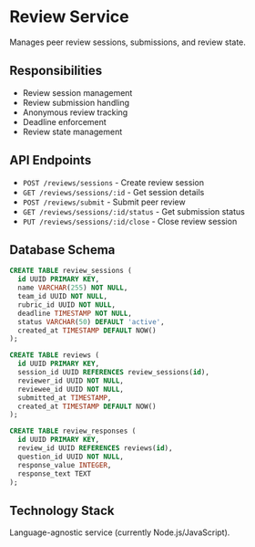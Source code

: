 # Review Service

Manages peer review sessions, submissions, and review state.

## Responsibilities

- Review session management
- Review submission handling  
- Anonymous review tracking
- Deadline enforcement
- Review state management

## API Endpoints

- `POST /reviews/sessions` - Create review session
- `GET /reviews/sessions/:id` - Get session details
- `POST /reviews/submit` - Submit peer review
- `GET /reviews/sessions/:id/status` - Get submission status
- `PUT /reviews/sessions/:id/close` - Close review session

## Database Schema

```sql
CREATE TABLE review_sessions (
  id UUID PRIMARY KEY,
  name VARCHAR(255) NOT NULL,
  team_id UUID NOT NULL,
  rubric_id UUID NOT NULL,
  deadline TIMESTAMP NOT NULL,
  status VARCHAR(50) DEFAULT 'active',
  created_at TIMESTAMP DEFAULT NOW()
);

CREATE TABLE reviews (
  id UUID PRIMARY KEY,
  session_id UUID REFERENCES review_sessions(id),
  reviewer_id UUID NOT NULL,
  reviewee_id UUID NOT NULL,
  submitted_at TIMESTAMP,
  created_at TIMESTAMP DEFAULT NOW()
);

CREATE TABLE review_responses (
  id UUID PRIMARY KEY,
  review_id UUID REFERENCES reviews(id),
  question_id UUID NOT NULL,
  response_value INTEGER,
  response_text TEXT
);
```

## Technology Stack

Language-agnostic service (currently Node.js/JavaScript).
